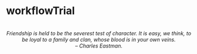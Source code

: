 # workflowTrial
<!-- QUOTE:START -->
<p align="center"><br><i>Friendship is held to be the severest test of character. It is easy, we think, to be loyal to a family and clan, whose blood is in your own veins.</i><br><i>– Charles Eastman.</i><br></p>
<!-- QUOTE:END -->


